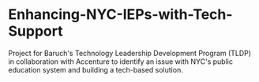 # Enhancing-NYC-IEPs-with-Tech-Support
Project for Baruch's Technology Leadership Development Program (TLDP) in collaboration with Accenture to identify an issue with NYC's public education system and building a tech-based solution.
